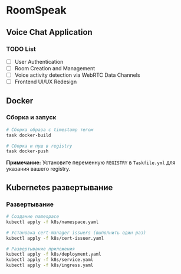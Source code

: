 # RoomSpeak

## Voice Chat Application

### TODO List

- [ ] User Authentication
- [ ] Room Creation and Management
- [ ] Voice activity detection via WebRTC Data Channels
- [ ] Frontend UI/UX Redesign

## Docker

### Сборка и запуск

```bash
# Сборка образа с timestamp тегом
task docker-build

# Сборка и пуш в registry
task docker-push
```

**Примечание:** Установите переменную `REGISTRY` в `Taskfile.yml` для указания вашего registry.

## Kubernetes развертывание

### Развертывание

```bash
# Создание namespace
kubectl apply -f k8s/namespace.yaml

# Установка cert-manager issuers (выполнить один раз)
kubectl apply -f k8s/cert-issuer.yaml

# Развертывание приложения
kubectl apply -f k8s/deployment.yaml
kubectl apply -f k8s/service.yaml
kubectl apply -f k8s/ingress.yaml
```